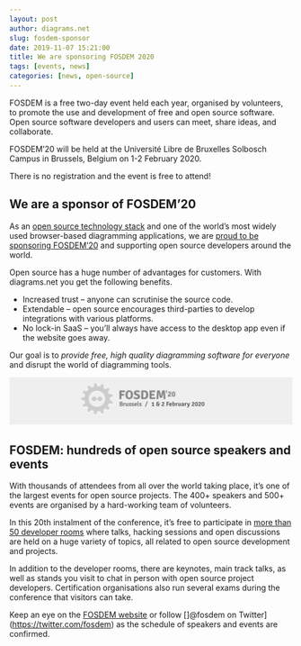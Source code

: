 ```yaml
---
layout: post
author: diagrams.net
slug: fosdem-sponsor
date: 2019-11-07 15:21:00
title: We are sponsoring FOSDEM 2020
tags: [events, news]
categories: [news, open-source]
---
```


FOSDEM is a free two-day event held each year, organised by volunteers, to promote the use and development of free and open source software. Open source software developers and users can meet, share ideas, and collaborate.

FOSDEM’20 will be held at the Université Libre de Bruxelles Solbosch Campus in Brussels, Belgium on 1-2 February 2020.

There is no registration and the event is free to attend!

## We are a sponsor of FOSDEM’20

As an [open source technology stack](https://github.com/jgraph) and one of the world’s most widely used browser-based diagramming applications, we are [proud to be sponsoring FOSDEM’20](https://fosdem.org/2020/about/sponsors/) and supporting open source developers around the world.

Open source has a huge number of advantages for customers. With diagrams.net you get the following benefits.

  - Increased trust – anyone can scrutinise the source code.
  - Extendable – open source encourages third-parties to develop integrations with various platforms.
  - No lock-in SaaS – you’ll always have access to the desktop app even if the website goes away.

Our goal is to _provide free, high quality diagramming software for everyone_ and disrupt the world of diagramming tools.

<img src="/assets/img/blog/FOSDEM2020.png" width="600" alt="diagrams.net is sponsoring the FOSDEM'20 conference for open source developers">

## FOSDEM: hundreds of open source speakers and events

With thousands of attendees from all over the world taking place, it’s one of the largest events for open source projects. The 400+ speakers and 500+ events are organised by a hard-working team of volunteers.

In this 20th instalment of the conference, it’s free to participate in [more than 50 developer rooms](https://fosdem.org/2020/news/2019-10-01-accepted-developer-rooms/) where talks, hacking sessions and open discussions are held on a huge variety of topics, all related to open source development and projects.

In addition to the developer rooms, there are keynotes, main track talks, as well as stands you visit to chat in person with open source project developers. Certification organisations also run several exams during the conference that visitors can take.

Keep an eye on the [FOSDEM website](https://fosdem.org/2020/schedule/) or follow []@fosdem on Twitter](https://twitter.com/fosdem) as the schedule of speakers and events are confirmed.
